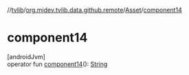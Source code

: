 //[tvlib](../../../index.md)/[org.mjdev.tvlib.data.github.remote](../index.md)/[Asset](index.md)/[component14](component14.md)

# component14

[androidJvm]\
operator fun [component14](component14.md)(): [String](https://kotlinlang.org/api/latest/jvm/stdlib/kotlin/-string/index.html)
